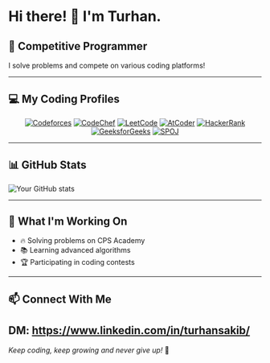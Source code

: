 # Hi there! 👋 I'm Turhan.

## 🚀 Competitive Programmer

I solve problems and compete on various coding platforms!

---

## 💻 My Coding Profiles

<div align="center">

[![Codeforces](https://img.shields.io/badge/Codeforces-445f9d?style=for-the-badge&logo=Codeforces&logoColor=white)](https://codeforces.com/profile/noob_coder_123)
[![CodeChef](https://img.shields.io/badge/CodeChef-%23964B00.svg?style=for-the-badge&logo=CodeChef&logoColor=white)](https://www.codechef.com/users/turhan_sakib_1)
[![LeetCode](https://img.shields.io/badge/LeetCode-000000?style=for-the-badge&logo=LeetCode&logoColor=#d16c06)](https://leetcode.com/u/Turhan_Sakib/)
[![AtCoder](https://img.shields.io/badge/AtCoder-000000?style=for-the-badge&logo=AtCoder&logoColor=white)](https://atcoder.jp/users/Turhan_Sakib)
[![HackerRank](https://img.shields.io/badge/-Hackerrank-2EC866?style=for-the-badge&logo=HackerRank&logoColor=white)](https://www.hackerrank.com/profile/turhansakib)
[![GeeksforGeeks](https://img.shields.io/badge/GeeksforGeeks-gray?style=for-the-badge&logo=geeksforgeeks&logoColor=35914c)](https://www.geeksforgeeks.org/user/nazmussakib340/)
[![SPOJ](https://img.shields.io/badge/SPOJ-blue?style=for-the-badge)](https://www.spoj.com/users/turhan_sakib_1/)

</div>

---

## 📊 GitHub Stats

![Your GitHub stats](https://github-readme-stats.vercel.app/api?username=TurhanSakib&show_icons=true&theme=radical)

---

## 🎯 What I'm Working On

- 🔥 Solving problems on CPS Academy
- 📚 Learning advanced algorithms
- 🏆 Participating in coding contests

---

## 📫 Connect With Me

DM: https://www.linkedin.com/in/turhansakib/
---

*Keep coding, keep growing and never give up!* 💪
